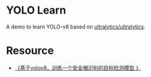 # **YOLO Learn**

A demo to learn YOLO-v8 based on [ultralytics/ultralytics](https://github.com/ultralytics/ultralytics).


# Resource

- [《基于yolov8，训练一个安全帽识别的目标检测模型 》](https://www.bilibili.com/video/BV1Sw411v7nR/)

